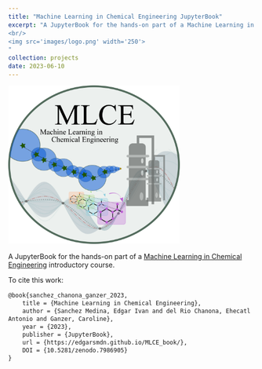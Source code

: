 ```yaml
---
title: "Machine Learning in Chemical Engineering JupyterBook"
excerpt: "A JupyterBook for the hands-on part of a Machine Learning in Chemical Engineering introductory course. 
<br/>
<img src='images/logo.png' width='250'>
"
collection: projects
date: 2023-06-10
---
```


<img src='../images/logo.png' width='350'>

A JupyterBook for the hands-on part of a [Machine Learning in Chemical Engineering](https://edgarsmdn.github.io/MLCE_book/intro.html) introductory course.

To cite this work:

```
@book{sanchez_chanona_ganzer_2023,
    title = {Machine Learning in Chemical Engineering},
    author = {Sanchez Medina, Edgar Ivan and del Rio Chanona, Ehecatl Antonio and Ganzer, Caroline},
    year = {2023},
    publisher = {JupyterBook},
    url = {https://edgarsmdn.github.io/MLCE_book/},
    DOI = {10.5281/zenodo.7986905}
}

```
